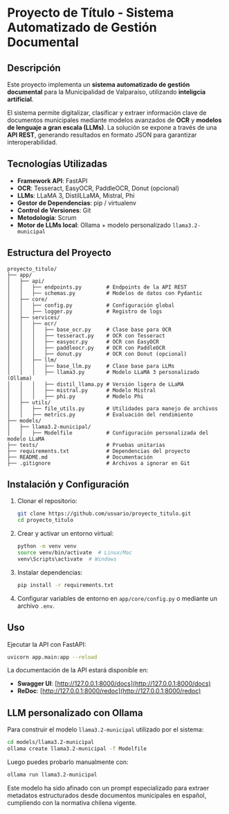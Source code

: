 
# Proyecto de Título - Sistema Automatizado de Gestión Documental

## Descripción
Este proyecto implementa un **sistema automatizado de gestión documental** para la Municipalidad de Valparaíso, utilizando **inteligcia artificial**.

El sistema permite digitalizar, clasificar y extraer información clave de documentos municipales mediante modelos avanzados de **OCR** y **modelos de lenguaje a gran escala (LLMs)**. La solución se expone a través de una **API REST**, generando resultados en formato JSON para garantizar interoperabilidad.

## Tecnologías Utilizadas
- **Framework API**: FastAPI
- **OCR**: Tesseract, EasyOCR, PaddleOCR, Donut (opcional)
- **LLMs**: LLaMA 3, DistilLLaMA, Mistral, Phi
- **Gestor de Dependencias**: pip / virtualenv
- **Control de Versiones**: Git
- **Metodología**: Scrum
- **Motor de LLMs local**: Ollama + modelo personalizado `llama3.2-municipal`

## Estructura del Proyecto
```
proyecto_titulo/
├── app/
│   ├── api/
│   │   ├── endpoints.py        # Endpoints de la API REST
│   │   ├── schemas.py          # Modelos de datos con Pydantic
│   ├── core/
│   │   ├── config.py           # Configuración global
│   │   ├── logger.py           # Registro de logs
│   ├── services/
│   │   ├── ocr/
│   │   │   ├── base_ocr.py     # Clase base para OCR
│   │   │   ├── tesseract.py    # OCR con Tesseract
│   │   │   ├── easyocr.py      # OCR con EasyOCR
│   │   │   ├── paddleocr.py    # OCR con PaddleOCR
│   │   │   ├── donut.py        # OCR con Donut (opcional)
│   │   ├── llm/
│   │   │   ├── base_llm.py     # Clase base para LLMs
│   │   │   ├── llama3.py       # Modelo LLaMA 3 personalizado (Ollama)
│   │   │   ├── distil_llama.py # Versión ligera de LLaMA
│   │   │   ├── mistral.py      # Modelo Mistral
│   │   │   ├── phi.py          # Modelo Phi
│   ├── utils/
│   │   ├── file_utils.py       # Utilidades para manejo de archivos
│   │   ├── metrics.py          # Evaluación del rendimiento
├── models/
│   ├── llama3.2-municipal/
│   │   ├── Modelfile           # Configuración personalizada del modelo LLaMA
├── tests/                      # Pruebas unitarias
├── requirements.txt            # Dependencias del proyecto
├── README.md                   # Documentación
├── .gitignore                  # Archivos a ignorar en Git
```

## Instalación y Configuración
1. Clonar el repositorio:
   ```sh
   git clone https://github.com/usuario/proyecto_titulo.git
   cd proyecto_titulo
   ```
2. Crear y activar un entorno virtual:
   ```sh
   python -m venv venv
   source venv/bin/activate  # Linux/Mac
   venv\Scripts\activate  # Windows
   ```
3. Instalar dependencias:
   ```sh
   pip install -r requirements.txt
   ```
4. Configurar variables de entorno en `app/core/config.py` o mediante un archivo `.env`.

## Uso
Ejecutar la API con FastAPI:
```sh
uvicorn app.main:app --reload
```
La documentación de la API estará disponible en:
- **Swagger UI**: [http://127.0.0.1:8000/docs](http://127.0.0.1:8000/docs)
- **ReDoc**: [http://127.0.0.1:8000/redoc](http://127.0.0.1:8000/redoc)

## LLM personalizado con Ollama
Para construir el modelo `llama3.2-municipal` utilizado por el sistema:

```sh
cd models/llama3.2-municipal
ollama create llama3.2-municipal -f Modelfile
```

Luego puedes probarlo manualmente con:
```sh
ollama run llama3.2-municipal
```

Este modelo ha sido afinado con un prompt especializado para extraer metadatos estructurados desde documentos municipales en español, cumpliendo con la normativa chilena vigente.
